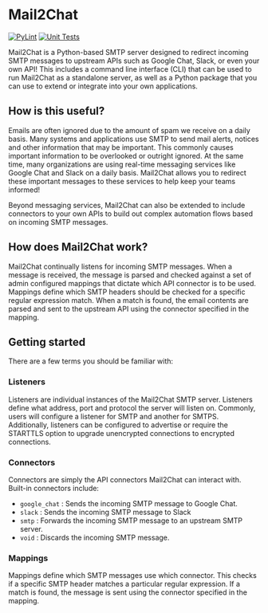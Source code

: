 Mail2Chat
=========

[![PyLint](https://github.com/jaredhendrickson13/mail2chat/actions/workflows/pylint.yml/badge.svg)](https://github.com/jaredhendrickson13/mail2chat/actions/workflows/pylint.yml)
[![Unit Tests](https://github.com/jaredhendrickson13/mail2chat/actions/workflows/unittest.yml/badge.svg)](https://github.com/jaredhendrickson13/mail2chat/actions/workflows/unittest.yml/badge.svg)

Mail2Chat is a Python-based SMTP server designed to redirect incoming SMTP messages to upstream APIs such as
Google Chat, Slack, or even your own API! This includes a command line interface (CLI) that can be used to run
Mail2Chat as a standalone server, as well as a Python package that you can use to extend or integrate into your own
applications. 

## How is this useful? 
Emails are often ignored due to the amount of spam we receive on a daily basis. Many systems and applications use SMTP
to send mail alerts, notices and other information that may be important. This commonly causes important information to
be overlooked or outright ignored. At the same time, many organizations are using real-time messaging services like
Google Chat and Slack on a daily basis. Mail2Chat allows you to redirect these important messages to these services
to help keep your teams informed!

Beyond messaging services, Mail2Chat can also be extended to include connectors to your own APIs to build out complex
automation flows based on incoming SMTP messages.

## How does Mail2Chat work?
Mail2Chat continually listens for incoming SMTP messages. When a message is received, the message is parsed and checked
against a set of admin configured mappings that dictate which API connector is to be used. Mappings define which SMTP 
headers should be checked for a specific regular expression match. When a match is found, the email contents are parsed
and sent to the upstream API using the connector specified in the mapping.

## Getting started
There are a few terms you should be familiar with:

### Listeners
Listeners are individual instances of the Mail2Chat SMTP server. Listeners define what address, port and protocol the 
server will listen on. Commonly, users will configure a listener for SMTP and another for SMTPS. Additionally, 
listeners can be configured to advertise or require the STARTTLS option to upgrade unencrypted connections to encrypted
connections.

### Connectors
Connectors are simply the API connectors Mail2Chat can interact with. Built-in connectors include:
- `google_chat` : Sends the incoming SMTP message to Google Chat.
- `slack`       : Sends the incoming SMTP message to Slack
- `smtp`        : Forwards the incoming SMTP message to an upstream SMTP server.
- `void`        : Discards the incoming SMTP message.

### Mappings
Mappings define which SMTP messages use which connector. This checks if a specific SMTP header matches a particular
regular expression. If a match is found, the message is sent using the connector specified in the mapping.